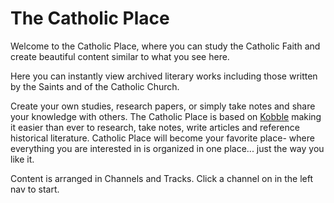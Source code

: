 # The Catholic Place

Welcome to the Catholic Place, where you can study the Catholic Faith and create beautiful content similar to what you see here. 

Here you can instantly view archived literary works including those written by the Saints and of the Catholic Church.

Create your own studies, research papers, or simply take notes and share your knowledge with others. The Catholic Place is based on [Kobble](https://kobble.io) making it easier than ever to research, take notes, write articles and reference historical literature. Catholic Place will become your favorite place- where everything you are interested in is organized in one place... just the way you like it.

Content is arranged in Channels and Tracks. Click a channel on in the left nav to start.